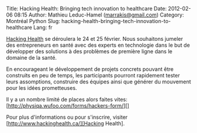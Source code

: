 Title: Hacking Health: Bringing tech innovation to healthcare
Date: 2012-02-06 08:15
Author: Mathieu Leduc-Hamel (marrakis@gmail.com)
Category: Montréal Python
Slug: hacking-health-bringing-tech-innovation-to-healthcare
Lang: fr

[Hacking Health][] se déroulera le 24 et 25 février. Nous souhaitons
jumeler des entrepreneurs en santé avec des experts en technologie dans
le but de développer des solutions à des problèmes de première ligne
dans le domaine de la santé.

En encourageant le développement de projets concrets pouvant être
construits en peu de temps, les participants pourront rapidement tester
leurs assomptions, construire des équipes ainsi que générer du mouvement
pour les idées prometteuses.

Il y a un nombre limité de places alors faites vites:
[http://physiqa.wufoo.com/forms/hackers-form/][]

Pour plus d'informations ou pour s'inscrire, visiter
[http://www.hackinghealth.ca/][Hacking Health].

  [Hacking Health]: http://www.hackinghealth.ca/#home/fr
  [http://physiqa.wufoo.com/forms/hackers-form/]: http://physiqa.wufoo.com/forms/hackers-form/
